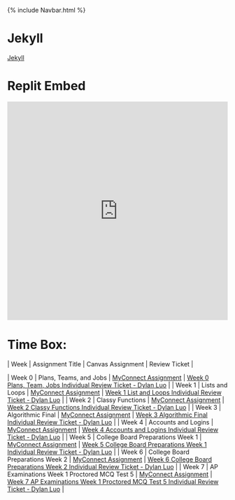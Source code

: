 {% include Navbar.html %}

# Jekyll #
[Jekyll](https://dylanluo05.github.io/TLDEW-DylanLuo/)

# Replit Embed #
<iframe frameborder="0" width="100%" height="500px" src="https://replit.com/@Dylanluo05/TLDEW-DylanLuo?lite=true#src/menuy.py"></iframe>

# Time Box: #
| Week | Assignment Title | Canvas Assignment | Review Ticket |

| Week 0 | Plans, Teams, and Jobs | [MyConnect Assignment](https://poway.instructure.com/courses/112335/assignments/2043640) | [Week 0 Plans, Team, Jobs Individual Review Ticket - Dylan Luo](https://github.com/Dylanluo05/TLDEW-DylanLuo/issues/1) |
| Week 1 | Lists and Loops | [MyConnect Assignment](https://poway.instructure.com/courses/112335/assignments/2057997) | [Week 1 List and Loops Individual Review Ticket - Dylan Luo](https://github.com/Dylanluo05/TLDEW-DylanLuo/issues/2) |
| Week 2 | Classy Functions | [MyConnect Assignment](https://poway.instructure.com/courses/112335/assignments/2062669) | [Week 2 Classy Functions Individual Review Ticket - Dylan Luo](https://github.com/Dylanluo05/TLDEW-DylanLuo/issues/4) |
| Week 3 | Algorithmic Final | [MyConnect Assignment](https://poway.instructure.com/courses/112335/assignments/2077246) | [Week 3 Algorithmic Final Individual Review Ticket - Dylan Luo](https://github.com/Dylanluo05/TLDEW-DylanLuo/issues/5) |
| Week 4 | Accounts and Logins | [MyConnect Assignment](https://poway.instructure.com/courses/112335/assignments/2091155) | [Week 4 Accounts and Logins Individual Review Ticket - Dylan Luo](https://github.com/Dylanluo05/TLDEW-DylanLuo/issues/6) |
| Week 5 | College Board Preparations Week 1 | [MyConnect Assignment](https://poway.instructure.com/courses/112335/assignments/2094412) | [Week 5 College Board Preparations Week 1 Individual Review Ticket - Dylan Luo](https://github.com/Dylanluo05/TLDEW-DylanLuo/issues/7) |
| Week 6 | College Board Preparations Week 2 | [MyConnect Assignment](https://poway.instructure.com/courses/112335/assignments/2099836) | [Week 6 College Board Preparations Week 2 Individual Review Ticket - Dylan Luo](https://github.com/Dylanluo05/TLDEW-DylanLuo/issues/8) |
| Week 7 | AP Examinations Week 1 Proctored MCQ Test 5 | [MyConnect Assignment](https://poway.instructure.com/courses/112335/assignments/2103663) | [Week 7 AP Examinations Week 1 Proctored MCQ Test 5 Individual Review Ticket - Dylan Luo](https://github.com/Dylanluo05/TLDEW-DylanLuo/issues/9) |


